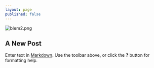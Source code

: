 ```yaml
---
layout: page
published: false
---
```

![blem2.png]({{site.baseurl}}/images/comics/blem2.png)
## A New Post

Enter text in [Markdown](http://daringfireball.net/projects/markdown/). Use the toolbar above, or click the **?** button for formatting help.
